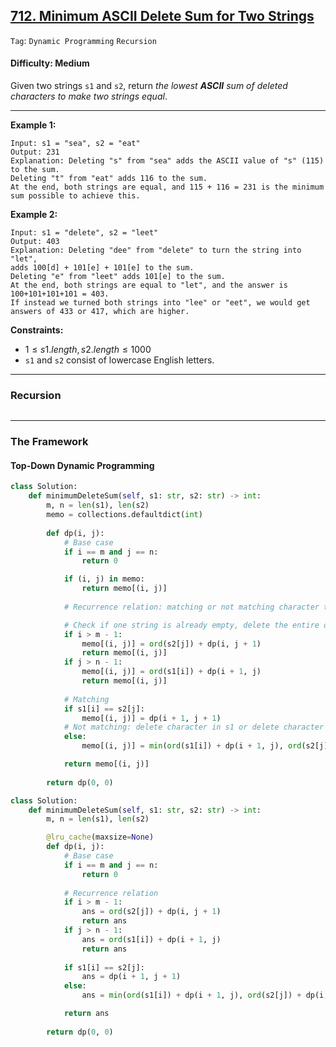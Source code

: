 ## [712. Minimum ASCII Delete Sum for Two Strings](https://leetcode.com/problems/minimum-ascii-delete-sum-for-two-strings/)

```Tag```: ```Dynamic Programming``` ```Recursion```

#### Difficulty: Medium

Given two strings ```s1``` and ```s2```, return _the lowest __ASCII__ sum of deleted characters to make two strings equal_.

---

__Example 1:__
```
Input: s1 = "sea", s2 = "eat"
Output: 231
Explanation: Deleting "s" from "sea" adds the ASCII value of "s" (115) to the sum.
Deleting "t" from "eat" adds 116 to the sum.
At the end, both strings are equal, and 115 + 116 = 231 is the minimum sum possible to achieve this.
```

__Example 2:__
```
Input: s1 = "delete", s2 = "leet"
Output: 403
Explanation: Deleting "dee" from "delete" to turn the string into "let",
adds 100[d] + 101[e] + 101[e] to the sum.
Deleting "e" from "leet" adds 101[e] to the sum.
At the end, both strings are equal to "let", and the answer is 100+101+101+101 = 403.
If instead we turned both strings into "lee" or "eet", we would get answers of 433 or 417, which are higher.
```

__Constraints:__

- $1 \le s1.length, s2.length \le 1000$
- ```s1``` and ```s2``` consist of lowercase English letters.

---

### Recursion

```Python

```

---

### The Framework

#### Top-Down Dynamic Programming

```Python
class Solution:
    def minimumDeleteSum(self, s1: str, s2: str) -> int:
        m, n = len(s1), len(s2)
        memo = collections.defaultdict(int)
        
        def dp(i, j):
            # Base case
            if i == m and j == n:
                return 0

            if (i, j) in memo:
                return memo[(i, j)]
            
            # Recurrence relation: matching or not matching character to delete

            # Check if one string is already empty, delete the entire other string
            if i > m - 1:
                memo[(i, j)] = ord(s2[j]) + dp(i, j + 1)
                return memo[(i, j)]
            if j > n - 1:
                memo[(i, j)] = ord(s1[i]) + dp(i + 1, j)
                return memo[(i, j)]
            
            # Matching
            if s1[i] == s2[j]:
                memo[(i, j)] = dp(i + 1, j + 1)
            # Not matching: delete character in s1 or delete character in s2 will yield the lowest cost?
            else:
                memo[(i, j)] = min(ord(s1[i]) + dp(i + 1, j), ord(s2[j]) + dp(i, j + 1))

            return memo[(i, j)]
        
        return dp(0, 0)
```

```Python
class Solution:
    def minimumDeleteSum(self, s1: str, s2: str) -> int:
        m, n = len(s1), len(s2)

        @lru_cache(maxsize=None)
        def dp(i, j):
            # Base case
            if i == m and j == n:
                return 0
            
            # Recurrence relation
            if i > m - 1:
                ans = ord(s2[j]) + dp(i, j + 1)
                return ans
            if j > n - 1:
                ans = ord(s1[i]) + dp(i + 1, j)
                return ans
            
            if s1[i] == s2[j]:
                ans = dp(i + 1, j + 1)
            else:
                ans = min(ord(s1[i]) + dp(i + 1, j), ord(s2[j]) + dp(i, j + 1))

            return ans
        
        return dp(0, 0)
```
